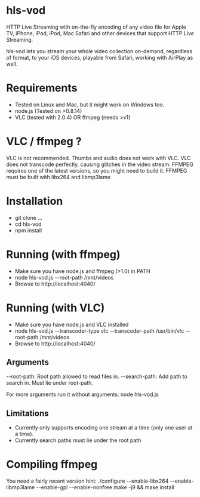 hls-vod
=======

HTTP Live Streaming with on-the-fly encoding of any video file for Apple TV, iPhone, iPad, iPod, Mac Safari and other devices that support HTTP Live Streaming.

hls-vod lets you stream your whole video collection on-demand, regardless of format, to your iOS devices, playable from Safari, working with AirPlay as well.

Requirements
============
- Tested on Linux and Mac, but it might work on Windows too.
- node.js (Tested on >0.8.14)
- VLC (tested with 2.0.4) OR ffmpeg (needs >v1)

VLC / ffmpeg ?
==============
VLC is not recommended. Thumbs and audio does not work with VLC. VLC does not transcode perfectly, causing glitches in the video stream.
FFMPEG requires one of the latest versions, so you might need to build it. FFMPEG must be built with libx264 and libmp3lame

Installation
============
- git clone ...
- cd hls-vod
- npm install

Running (with ffmpeg)
============
- Make sure you have node.js and ffmpeg (>1.0) in PATH
- node hls-vod.js --root-path /mnt/videos
- Browse to http://localhost:4040/

Running (with VLC)
============
- Make sure you have node.js and VLC installed
- node hls-vod.js --transcoder-type vlc --transcoder-path /usr/bin/vlc --root-path /mnt/videos
- Browse to http://localhost:4040/


Arguments
------
--root-path: Root path allowed to read files in.
--search-path: Add path to search in. Must lie under root-path.

For more arguments run it without arguments: node hls-vod.js

Limitations
-----------
- Currently only supports encoding one stream at a time (only one user at a time).
- Currently search paths must lie under the root path

Compiling ffmpeg
================
You need a fairly recent version
hint:
./configure --enable-libx264 --enable-libmp3lame --enable-gpl --enable-nonfree
make -j9 && make install
